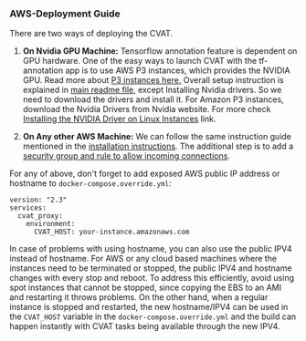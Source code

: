 ### AWS-Deployment Guide

There are two ways of deploying the CVAT.

1. **On Nvidia GPU Machine:** Tensorflow annotation feature is dependent on GPU hardware. One of the easy ways to launch CVAT with the tf-annotation app is to use AWS P3 instances, which provides the NVIDIA GPU. Read more about [P3 instances here.](https://aws.amazon.com/about-aws/whats-new/2017/10/introducing-amazon-ec2-p3-instances/)
   Overall setup instruction is explained in [main readme file](https://github.com/opencv/cvat/), except Installing Nvidia drivers. So we need to download the drivers and install it. For Amazon P3 instances, download the Nvidia Drivers from Nvidia website. For more check [Installing the NVIDIA Driver on Linux Instances](https://docs.aws.amazon.com/AWSEC2/latest/UserGuide/install-nvidia-driver.html) link.

2. **On Any other AWS Machine:** We can follow the same instruction guide mentioned in the
   [installation instructions](https://github.com/opencv/cvat/blob/master/cvat/apps/documentation/installation.md).
   The additional step is to add a [security group and rule to allow incoming connections](https://docs.aws.amazon.com/AWSEC2/latest/UserGuide/using-network-security.html).

For any of above, don't forget to add exposed AWS public IP address or hostname to `docker-compose.override.yml`:

```
version: "2.3"
services:
  cvat_proxy:
    environment:
      CVAT_HOST: your-instance.amazonaws.com
```
In case of problems with using hostname, you can also use the public IPV4 instead of hostname. For AWS or any cloud based machines where the instances need to be terminated or stopped, the public IPV4 and hostname changes with every stop and reboot. To address this efficiently, avoid using spot instances that cannot be stopped, since copying the EBS to an AMI and restarting it throws problems. On the other hand, when a regular instance is stopped and restarted, the new hostname/IPV4 can be used in the `CVAT_HOST` variable in the `docker-compose.override.yml` and the build can happen instantly with CVAT tasks being available through the new IPV4.
